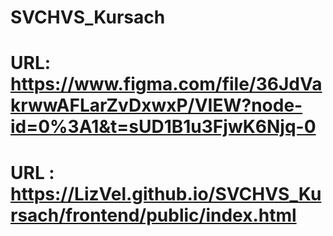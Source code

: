 # SVCHVS_Kursach
# URL: https://www.figma.com/file/36JdVakrwwAFLarZvDxwxP/VIEW?node-id=0%3A1&t=sUD1B1u3FjwK6Njq-0
# URL : https://LizVel.github.io/SVCHVS_Kursach/frontend/public/index.html
